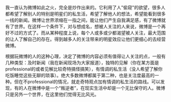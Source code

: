 <!---
markmeta_author: wongoo
markmeta_date: 2011-05-05 16:00:27+00:00
slug: about_weibo
markmeta_title: 说说微博
wordpress_id: 104
markmeta_categories: Inspiration
-->

我一直认为微博如此之火，完全是炒作出来的。它利用了人"偷窥"的欲望，很多人都希望了解别人的特别是明星们的私生活，希望了解他人的想法，希望能看到很多一线的新闻。微博让世界浓缩在一指之间，能让他们产生自我满足感，有了微博就有了世界。在这样一个条件下，对与想成名，想被人关注的人来说，微博是一个再好不过的方式了。而从某种程度上说，每个人或多或少都渴望被人关注，最大范围的让人了解自己的存在。得到越多人的关注带来的明星效应让他们更细心的去经营微博。

根据玩微博的人的这种心理，决定了微博的内容必须有值得让人关注的点，一般有几种类型：及时新闻（我在新闻现场为大家报道），独特的见解（你在某方面是professional的或者见解比较奇特搞怪搞笑），有情调的私生活（没人希望了解你吃饭睡觉这些无聊的琐事）。绝大多数微博都属于第二种，也是关注度最高的一种。但在不professional的情况，就走奇特观点加有情调的私生活的路线。可以发现，有的人在微博中是一个“叛逆者”，在现实生活中却是一个无比保守的人。微博只是另外一个世界，在这里他们觉得无比风光。
